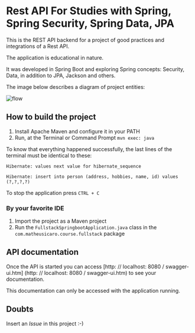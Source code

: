 # Rest API For Studies with Spring, Spring Security, Spring Data, JPA

This is the REST API backend for a project of good practices and integrations of a Rest API.

The application is educational in nature.

It was developed in Spring Boot and exploring Spring concepts: Security, Data, in addition to JPA, Jackson and others.

The image below describes a diagram of project entities:

![flow](https://user-images.githubusercontent.com/29001162/97117472-c6489e80-16e2-11eb-8b80-f6c0cff87c42.png)

## How to build the project

1. Install Apache Maven and configure it in your PATH
2. Run, at the Terminal or Command Prompt `mvn exec: java`

To know that everything happened successfully, the last lines of the terminal must be identical to these:

``
Hibernate: values next value for hibernate_sequence
``

``Hibernate: insert into person (address, hobbies, name, id) values (?,?,?,?)
``

To stop the application press `CTRL + C`

### By your favorite IDE

1. Import the project as a Maven project
2. Run the `FullstackSpringbootApplication.java` class in the` com.matheusicaro.course.fullstack` package


## API documentation

Once the API is started you can access [http: // localhost: 8080 / swagger-ui.htm] (http: // localhost: 8080 / swagger-ui.htm)
to see your documentation.

This documentation can only be accessed with the application running.

## Doubts

Insert an _Issue_ in this project :-)
